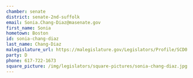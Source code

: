 ```yaml
---
chamber: senate
district: senate-2nd-suffolk
email: Sonia.Chang-Diaz@masenate.gov
first_name: Sonia
hometown: Boston
id: sonia-chang-diaz
last_name: Chang-Diaz
malegislature_url: https://malegislature.gov/Legislators/Profile/SCD0
party: D
phone: 617-722-1673
square_picture: /img/legislators/square-pictures/sonia-chang-diaz.jpg
---
```

